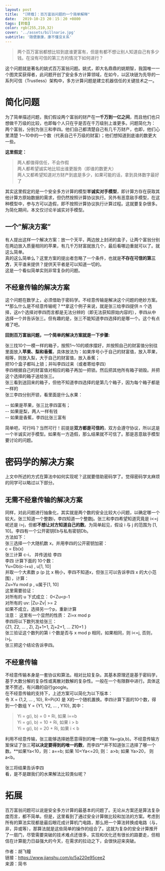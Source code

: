 ```yaml
---
layout: post
title:  "[转载]：百万富翁问题的一个简单解释"
date:   2019-10-23 20：15：20 +0800
tags: [转载]
color: rgb(255,210,32)
cover: '../assets/billnarie.jpg'
subtitle: '随便康康，康不懂没关系'
---
```

    
     
>两个百万富翁都想比较到底谁更富有，但是有都不想让别人知道自己有多少钱。在没有可信的第三方的情况下如何进行？  

这个问题就是著名的姚式百万富翁问题。姚式，即大名鼎鼎的姚期智，我国唯一一个图灵奖获得者，此问题开创了安全多方计算领域，在如今，以区块链为先导的一系列可信（Trustless）架构中，多方计算问题是建立机器信任的关键技术之一。  


# 简化问题
为了简单描述问题，我们假设两个富翁的财产在**一千万到一亿之间**，而且他们也只想做千万级的比较，也即每个人只在乎是否在千万级别上谁更多。问题简化为：
两个富翁，分别为张三和李四。他们自己都清楚自己有几千万财产，也即，他们心里清楚 1～10中的一个数（代表自己千万级的财富）；他们想知道到底谁的数更大一些。  
  
    
    
**这里假定：**   


>两人都值得信任，不会作假  
>两人都希望诚实地比较出谁更服务（即谁的数更大）  
>两人又都希望知道对方财产到底是多少，如果可能的话，拿到具体数字最好了   

其实这里假定的是一个安全多方计算的模型**半诚实对手模型**，即计算方存在获取其他计算方原始数据的需求，但仍然按照计算协议执行。另外有恶意敌手模型，在这种模型中，参与方可以造假，即不按照计算协议执行计算过程。这就要复杂很多。为简化期间，本文仅讨论半诚实对手模型。  


## 一个”解决方案”
有人提出这样一个解决方案：放一个天平，两边放上封闭的盒子，让两个富翁分别在两边放入质量相同的苹果，有几千万财富就放几个，最后看哪边重就可以了。就这么简单。  
真的这么简单么？这里方案的提出者忽略了一个条件，也就是**不存在可信的第三方**，天平谁来提供？提供天平者是可以知道一切的。  
这是一个看似简单实则非常复杂的问题。  
## 不经意传输的解决方案
这个问题在数学上，必须借助于密码学。不经意传输是解决这个问题的绝妙方案。  
**那么什么是不经意传输呢？**拿这个例子来说，就是张三给李四提供 n 个选择，这n个选择对李四而言都是无法分辨的（即无法获知原始内容的），李四从中选择一个并告诉张三。但有趣的是，张三不能知道李四选择的是哪一个。这个有点难了吧。  

**回到百万富翁问题，一个简单的解决方案就是一下步骤:**  

张三找10个一模一样的箱子，按照1～10的顺序摆好，并按照自己的财富值分别往里面放入**苹果、梨和香蕉**，具体放法为：如果序号小于自己的财富值，放入苹果，相等，则放入梨，大于自己的财富值，放入香蕉；  
把10个盒子都叫上锁；并叫李四过来（或者寄给李四）  
李四根据自己的财富值对相应的箱子再加一把锁。然后把其他所有箱子销毁。并把这个选择的箱子送给张三。  
张三看到送回来的箱子，但他不知道李四选择的是第几个箱子，因为每个箱子都是一样的  
张三李四分别开锁，看里面是什么水果：  

-- 如果是苹果，张三比李四富有；  
-- 如果是梨，两人一样有钱  
-- 如果是香蕉，李四比张三富有  

简单吧，可行吗？当然可行！前提是**双方都是可信的**，双方会遵守协议，所以这是一个半诚实对手模型。如果有一方造假，那么结果就不可信了。那是恶意敌手模型要讨论的问题。  

# 密码学的解决方案
上文中所述的方式在算法中如何实现呢？这就要借助密码学了。觉得密码学太麻烦的同学可以略过以下部分。  

## 无需不经意传输的解决方案
同样，对此问题进行抽象化，其实就是两个数的安全比较大小问题，以确定哪一个较大。张三知道一个整数i，李四知道一个整数j。张三和李四希望知道究竟是 i<=j 呢还是 i>j，但都**不想让对方知道自己的数**。为简单起见，假设 i 与 j 的范围为 [1, 10]。李四有一个公开密钥Eb与私有密钥Db。  
方法如下：  
张三选择一个大随机数 x，并用李四的公开密钥加密：  
c = Eb(x)  
张三计算 c-i， 并传送给 李四  
李四 计算下面的 10个数：  
Yu=Db(c-i+u) , u[1, 10]  
并取一个大素数 p (p 比 x 稍小，李四不知道x，但张三可以告诉李四 x 的大小范围），计算：  
Zu=Yu mod p , u属于[1, 10]  
这里需要验证：  
对所有的 u 下式成立： 0<Zu<p-1  
对所有的 uv: |Zu-Zv| >= 2  
如果不成立，选择另一个p，重新计算  
注意： 这里有一个显然的性质： Zi=x mod p  
李四将以下数列发给张三：  
{Z1, Z2, ... , Zi, Zj+1+1, Zj+2+1, ... Z10+1 }  
张三验证这个数列的第 i 个数是否与 x mod p 相同，如果相同，则 i<=j, 否则， i>j。  
张三把这个结论告诉李四。  
  
## 不经意传输
不经意传输本身是一套协议和算法。相对比较复杂。其基本原理还是基于密码学，基于大数分解的复杂性或离散对数解的复杂性。一般在一个有限群中进行。具体这里不赘述，有兴趣的自行google。  
在不经意传输的支持下，上述方案可以简化为以下版本：  
令 X = {1,2, … , 10}, R=Pi(X) 是 X的一个随机置换。李四计算下面的10个数，得到一个数组 Y = {Y1, Y2, … , Y10}, 其中：  
>Yi = g(i, b) = 0 + Ri, 如果 i==b  
>Yi = g(i, b) = 10 + Ri, 如果 i > b  
>Yi = g(i, b) = 20 + Ri, 如果 i < b  

利用不经意传输，张三能够选择她愿意得到的唯一的数 Ya=g(a,b)。不经意传输方案保证了张三**可以决定要得到的唯一的数**，而李四**并不知道张三选择了哪一个数。**如果Ya<10，则：a==b; 如果 10<Ya<=20, 则： a>b; 如果 Ya>20， 则 a<b。  
 
张三将结果告诉李四  
看，是不是跟我们的水果解法比较类似呢？  

# 拓展
百万富翁问题可以说是安全多方计算的最基本的问题了。无论从方案还是算法复杂度而言，都不简单。但是，这里看到了通过安全计算做比较和加法的方案。考虑到所有的算法实现都是最后眼花成计算机门电路，那么把一个算法转换成电路（与，非，异或等），那算法就是这些简单的操作的组合了。这就为复杂的安全计算推开了一扇门，尽管需要突破的技术难点还很多，实现和优化还有很长的路要走，但相信在计算能力日益强大的今天，在需求的拉动之下，会很快迎来突破。  


作者：胡飞瞳  
链接：https://www.jianshu.com/p/5a220e95cee2  
来源：简书  

